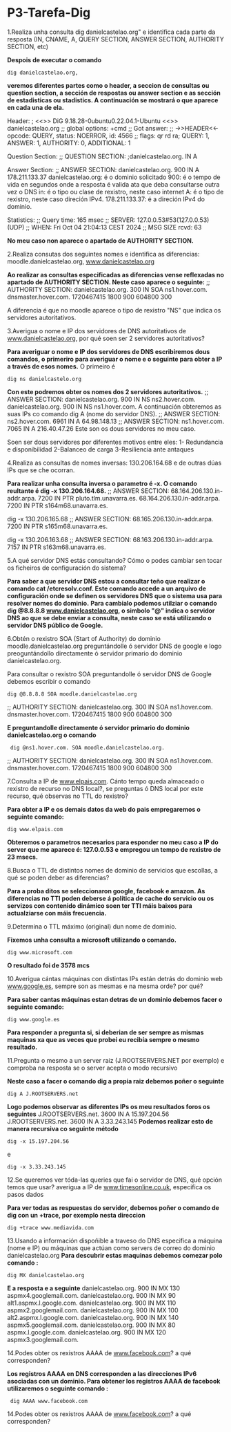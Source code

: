 # P3-Tarefa-Dig
1.Realiza unha consulta dig danielcastelao.org" e identifica cada parte da resposta (IN, CNAME, A, QUERY SECTION, ANSWER SECTION, AUTHORITY SECTION, etc)

**Despois de executar o comando** 
```
dig danielcastelao.org, 
```
**veremos diferentes partes como o header, a seccion de consultas ou question section, a sección de respostas ou answer section e as sección de estadisticas ou stadistics. A continuación se mostrará o que aparece en cada una de ela.**

Header:
; <<>> DiG 9.18.28-0ubuntu0.22.04.1-Ubuntu <<>> danielcastelao.org
;; global options: +cmd
;; Got answer:
;; ->>HEADER<<- opcode: QUERY, status: NOERROR, id: 4566
;; flags: qr rd ra; QUERY: 1, ANSWER: 1, AUTHORITY: 0, ADDITIONAL: 1

Question Section:
;; QUESTION SECTION:
;danielcastelao.org. IN A

Answer Section:
;; ANSWER SECTION:
danielcastelao.org. 900 IN A 178.211.133.37
danielcastelao.org: é o dominio solicitado
900: é o tempo de vida en segundos onde a resposta é valida ata que deba consultarse outra vez o DNS
in: é o tipo ou clase de rexistro, neste caso internet
A: é o tipo de rexistro, neste caso direción IPv4.
178.211.133.37: é a direción IPv4 do dominio.

Statistics:
;; Query time: 165 msec
;; SERVER: 127.0.0.53#53(127.0.0.53) (UDP)
;; WHEN: Fri Oct 04 21:04:13 CEST 2024
;; MSG SIZE rcvd: 63

**No meu caso non aparece o apartado de AUTHORITY SECTION.**

2.Realiza consutas dos seguintes nomes e identifica as diferencias: moodle.danielcastelao.org, www.danielcastelao.org

**Ao realizar as consultas especificadas as diferencias vense reflexadas no apartado de AUTHORITY SECTION. Neste caso aparece o seguinte:**
;; AUTHORITY SECTION:
danielcastelao.org. 300 IN SOA ns1.hover.com. dnsmaster.hover.com. 1720467415 1800 900 604800 300

A diferencia é que no moodle aparece o tipo de rexistro "NS" que indica os servidores autoritativos.

3.Averigua o nome e IP dos servidores de DNS autoritativos de www.danielcastelao.org, por qué soen ser 2 servidores autoritativos?

**Para averiguar o nome e IP dos servidores de DNS escribiremos dous comandos, o primeriro para averiguar o nome e o seguinte para obter a IP a través de esos nomes.**
O primeiro é
```
dig ns danielcastelo.org
```
**Con este podremos obter os nomes dos 2 servidores autoritativos.**
;; ANSWER SECTION:
danielcastelao.org. 900 IN NS ns2.hover.com.
danielcastelao.org. 900 IN NS ns1.hover.com.
A continuación obteremos as suas IPs co comando dig A (nome do servidor DNS).
;; ANSWER SECTION: ns2.hover.com. 6961 IN A 64.98.148.13 ;; ANSWER SECTION: ns1.hover.com. 7065 IN A 216.40.47.26
Este son os dous servidores no meu caso.

Soen ser dous servidores por diferentes motivos entre eles:
1- Redundancia e disponibilidad
2-Balanceo de carga
3-Resiliencia ante antaques

4.Realiza as consultas de nomes inversas: 130.206.164.68 e de outras dúas IPs que se che ocorran.

**Para realizar unha consulta inversa o parametro é -x. O comando reultante é dig -x 130.206.164.68.**
;; ANSWER SECTION:
68.164.206.130.in-addr.arpa. 7200 IN PTR pluto.tlm.unavarra.es.
68.164.206.130.in-addr.arpa. 7200 IN PTR s164m68.unavarra.es.

dig -x 130.206.165.68
;; ANSWER SECTION: 68.165.206.130.in-addr.arpa. 7200 IN PTR s165m68.unavarra.es.

dig -x 130.206.163.68
;; ANSWER SECTION: 68.163.206.130.in-addr.arpa. 7157 IN PTR s163m68.unavarra.es.

5.A qué servidor DNS estás consultando? Cómo o podes cambiar sen tocar os ficheiros de configuración do sistema?

**Para saber a que servidor DNS estou a consultar teño que realizar o comando cat /etcresolv.conf. Este comando accede a un arquivo de configuración onde se definen os servidores DNS que o sistema usa para resolver nomes do dominio.**
**Para cambialo podemos utilziar o comando dig @8.8.8.8 www.danielcastelao.org, o simbolo "@" indica o servidor DNS ao que se debe enviar a consulta, neste caso se está utilizando o servidor DNS público de Google.**

6.Obtén o rexistro SOA (Start of Authority) do dominio moodle.danielcastelao.org preguntándolle ó servidor DNS de google e logo preoguntándollo directamente ó servidor primario do dominio danielcastelao.org.

Para consultar o rexistro SOA preguntandolle ó servidor DNS de Google debemos escribir o comando 
```
dig @8.8.8.8 SOA moodle.danielcastelao.org
```
;; AUTHORITY SECTION:
danielcastelao.org. 300 IN SOA ns1.hover.com. dnsmaster.hover.com. 1720467415 1800 900 604800 300

**E preguntandolle directamente ó servidor primario do dominio danielcastelao.org o comando**
```
 dig @ns1.hover.com. SOA moodle.danielcastelao.org.
```
;; AUTHORITY SECTION:
danielcastelao.org. 300 IN SOA ns1.hover.com. dnsmaster.hover.com. 1720467415 1800 900 604800 300

7.Consulta a IP de www.elpais.com. Cánto tempo queda almaceado o rexistro de recurso no DNS local?, se preguntas ó DNS local por este recurso, qué observas no TTL do rexistro?

**Para obter a IP e os demais datos da web do pais empregaremos o seguinte comando:**
```
dig www.elpais.com
```
**Obteremos o parametros necesarios para esponder no meu caso a IP do server que me aparece é: 127.0.0.53 e empregou un tempo de rexistro de 23 msecs.**

8.Busca o TTL de distintos nomes de dominio de servicios que escollas, a qué se poden deber as diferencias?

**Para a proba ditos se seleccionaron google, facebook e amazon. As diferencias no TTl poden deberse á política de cache do servicio ou os servizos con contenido dinámico soen ter TTl máis baixos para actualziarse con máis frecuencia.**

9.Determina o TTL máximo (original) dun nome de dominio.

**Fixemos unha consulta a microsoft utilizando o comando.**
```
dig www.microsoft.com
```
**O resultado foi de 3578 mcs**

10.Averigua cántas máquinas con distintas IPs están detrás do dominio web www.google.es, sempre son as mesmas e na mesma orde? por qué?

**Para saber cantas máquinas estan detras de un dominio debemos facer o seguinte comando:**
```
dig www.google.es
```
**Para responder a pregunta si, si deberian de ser sempre as mismas maquinas xa que as veces que probei eu recibía sempre o mesmo resultado.**

11.Pregunta o mesmo a un server raiz (J.ROOTSERVERS.NET por exemplo) e comproba na resposta se o server acepta o modo recursivo

**Neste caso a facer o comando dig a propia raiz debemos poñer o seguinte**
```
dig A J.ROOTSERVERS.net
```
**Logo podemos observar as diferentes IPs os meu resultados foros os seguintes**
J.ROOTSERVERS.net. 3600 IN A 15.197.204.56
J.ROOTSERVERS.net. 3600 IN A 3.33.243.145
**Podemos realizar esto de manera recursiva co seguinte método**
```
dig -x 15.197.204.56
```
e
```
dig -x 3.33.243.145
```

12.Se queremos ver tóda-las queries que fai o servidor de DNS, qué opción temos que usar? averigua a IP de www.timesonline.co.uk, especifica os pasos dados

**Para ver todas as respuestas do servidor, debemos poñer o comando de dig con un +trace, por exemplo nesta direccion**
```
dig +trace www.mediavida.com
```

13.Usando a información dispoñible a traveso do DNS especifica a máquina (nome e IP) ou máquinas que actúan como servers de correo do dominio danielcastelao.org
**Para descubrir estas maquinas debemos comezar polo comando :**
```
dig MX danielcastelao.org
```
**E a resposta e a seguinte**
danielcastelao.org. 900 IN MX 130 aspmx4.googlemail.com.
danielcastelao.org. 900 IN MX 90 alt1.aspmx.l.google.com.
danielcastelao.org. 900 IN MX 110 aspmx2.googlemail.com.
danielcastelao.org. 900 IN MX 100 alt2.aspmx.l.google.com.
danielcastelao.org. 900 IN MX 140 aspmx5.googlemail.com.
danielcastelao.org. 900 IN MX 80 aspmx.l.google.com.
danielcastelao.org. 900 IN MX 120 aspmx3.googlemail.com.


14.Podes obter os rexistros AAAA de www.facebook.com? a qué corresponden?

**Los registros AAAA en DNS corresponden a las direcciones IPv6 asociadas con un dominio. Para obtener los registros AAAA de facebook utilizaremos o seguinte comando :**
```
 dig AAAA www.facebook.com
 ``` 



14.Podes obter os rexistros AAAA de www.facebook.com? a qué corresponden?
